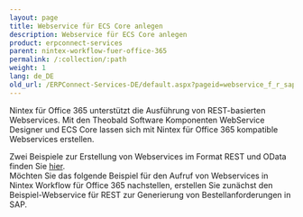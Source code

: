 ```yaml
---
layout: page
title: Webservice für ECS Core anlegen
description: Webservice für ECS Core anlegen
product: erpconnect-services
parent: nintex-workflow-fuer-office-365
permalink: /:collection/:path
weight: 1
lang: de_DE
old_url: /ERPConnect-Services-DE/default.aspx?pageid=webservice_f_r_sap_kundendaten_anlegen
---
```


Nintex für Office 365 unterstützt die Ausführung von REST-basierten Webservices. Mit den Theobald Software Komponenten WebService Designer und ECS Core lassen sich mit Nintex für Office 365 kompatible Webservices erstellen. 

Zwei Beispiele zur Erstellung von Webservices im Format REST und OData finden Sie [hier](../../ecs-core/webservices).  
Möchten Sie das folgende Beispiel für den Aufruf von Webservices in Nintex Workflow für Office 365 nachstellen, erstellen Sie zunächst den Beispiel-Webservice für REST zur Generierung von Bestellanforderungen in SAP.